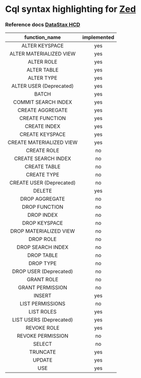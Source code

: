 # Cql syntax highlighting for [Zed](https://zed.dev/)

### Reference docs [DataStax HCD](https://docs.datastax.com/en/cql/hcd/reference/cql-commands/commands-toc.html)

| function_name              | implemented   |
|:--------------------------:|:-------------:|
| ALTER KEYSPACE              | yes          |
| ALTER MATERIALIZED VIEW     | yes          |
| ALTER ROLE                  | yes          |
| ALTER TABLE                 | yes          |
| ALTER TYPE                  | yes          |
| ALTER USER (Deprecated)     | yes          |
| BATCH                       | yes          |
| COMMIT SEARCH INDEX         | yes          |
| CREATE AGGREGATE            | yes          |
| CREATE FUNCTION             | yes          |
| CREATE INDEX                | yes          |
| CREATE KEYSPACE             | yes          |
| CREATE MATERIALIZED VIEW    | yes          |
| CREATE ROLE                 | no           |
| CREATE SEARCH INDEX         | no           |
| CREATE TABLE                | no           |
| CREATE TYPE                 | no           |
| CREATE USER (Deprecated)    | no           |
| DELETE                      | yes          |
| DROP AGGREGATE              | no           |
| DROP FUNCTION               | no           |
| DROP INDEX                  | no           |
| DROP KEYSPACE               | no           |
| DROP MATERIALIZED VIEW      | no           |
| DROP ROLE                   | no           |
| DROP SEARCH INDEX           | no           |
| DROP TABLE                  | no           |
| DROP TYPE                   | no           |
| DROP USER (Deprecated)      | no           |
| GRANT ROLE                  | no           |
| GRANT PERMISSION            | no           |
| INSERT                      | yes          |
| LIST PERMISSIONS            | no           |
| LIST ROLES                  | yes          |
| LIST USERS (Deprecated)     | yes          |
| REVOKE ROLE                 | yes          |
| REVOKE PERMISSION           | no           |
| SELECT                      | no           |
| TRUNCATE                    | yes          |
| UPDATE                      | yes          |
| USE                         | yes          |
